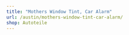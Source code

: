 ```yaml
---
title: "Mothers Window Tint, Car Alarm"
url: /austin/mothers-window-tint-car-alarm/
shop: Autoteile
---
```


